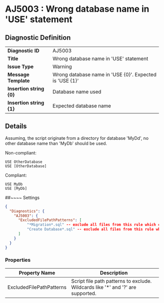 # AJ5003 : Wrong database name in 'USE' statement

## Diagnostic Definition

<table>
  <tr>
    <td class="header"><b>Diagnostic ID</b></td>
    <td>AJ5003</td>
  </tr>
  <tr>
    <td class="header"><b>Title</b></td>
    <td>Wrong database name in 'USE' statement</td>
  </tr>
  <tr>
    <td class="header"><b>Issue Type</b></td>
    <td>Warning</td>
  </tr>
  <tr>
    <td class="header"><b>Message Template</b></td>
    <td>Wrong database name in 'USE {0}'. Expected is 'USE {1}'</td>
  </tr>
    <tr>
    <td class="header"><b>Insertion string {0}</b></td>
    <td>Database name used</td>
  </tr>
  <tr>
    <td class="header"><b>Insertion string {1}</b></td>
    <td>Expected database name</td>
  </tr>

</table>

## Details

Assuming, the script originate from a directory for database 'MyDd', no other database name than 'MyDb' should be used.

Non-compliant:

```tsql
USE OtherDatabase
USE [OtherDatabase]
```

Compliant:

```tsql
USE MyDb
USE [MyDb]
```


##~~~~ Settings

```json
{
  "Diagnostics": {
    "AJ5003": {
      "ExcludedFilePathPatterns": [
          "*Migration*.sql" -- exclude all files from this rule which contain 'Migration' and end with '.sql',
          "Create Database*.sql" -- exclude all files from this rule which start with 'Create Database' and end with '.sql',
      ]
    }
  }
}
```


### Properties

| Property Name            | Description                                                                     |
|--------------------------|---------------------------------------------------------------------------------|
| ExcludedFilePathPatterns | Script file path patterns to exclude. Wildcards like '*' and '?' are supported. |


